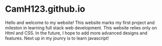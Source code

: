 # CamH123.github.io
Hello and welcome to my website!
This website marks my first project and mileston in learning full stack web development.
This website relies only on Html and CSS. In the future, I hope to add more advanced designs and features.
Next up in my jounry is to learn javascript!
